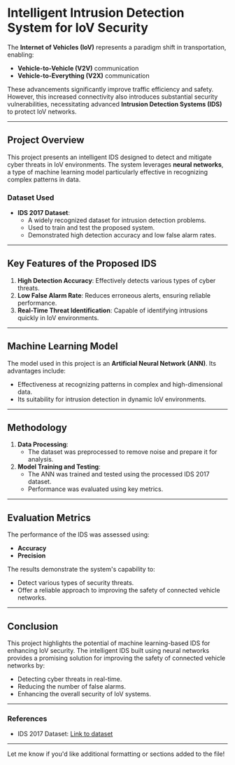 # Intelligent Intrusion Detection System for IoV Security

The **Internet of Vehicles (IoV)** represents a paradigm shift in transportation, enabling:
- **Vehicle-to-Vehicle (V2V)** communication
- **Vehicle-to-Everything (V2X)** communication

These advancements significantly improve traffic efficiency and safety. However, this increased connectivity also introduces substantial security vulnerabilities, necessitating advanced **Intrusion Detection Systems (IDS)** to protect IoV networks.

---

## **Project Overview**

This project presents an intelligent IDS designed to detect and mitigate cyber threats in IoV environments. The system leverages **neural networks**, a type of machine learning model particularly effective in recognizing complex patterns in data.

### **Dataset Used**
- **IDS 2017 Dataset**:
  - A widely recognized dataset for intrusion detection problems.
  - Used to train and test the proposed system.
  - Demonstrated high detection accuracy and low false alarm rates.

---

## **Key Features of the Proposed IDS**
1. **High Detection Accuracy**: Effectively detects various types of cyber threats.
2. **Low False Alarm Rate**: Reduces erroneous alerts, ensuring reliable performance.
3. **Real-Time Threat Identification**: Capable of identifying intrusions quickly in IoV environments.

---

## **Machine Learning Model**
The model used in this project is an **Artificial Neural Network (ANN)**. Its advantages include:
- Effectiveness at recognizing patterns in complex and high-dimensional data.
- Its suitability for intrusion detection in dynamic IoV environments.

---

## **Methodology**
1. **Data Processing**:
   - The dataset was preprocessed to remove noise and prepare it for analysis.
2. **Model Training and Testing**:
   - The ANN was trained and tested using the processed IDS 2017 dataset.
   - Performance was evaluated using key metrics.

---

## **Evaluation Metrics**
The performance of the IDS was assessed using:
- **Accuracy**
- **Precision**

The results demonstrate the system's capability to:
- Detect various types of security threats.
- Offer a reliable approach to improving the safety of connected vehicle networks.

---

## **Conclusion**
This project highlights the potential of machine learning-based IDS for enhancing IoV security. The intelligent IDS built using neural networks provides a promising solution for improving the safety of connected vehicle networks by:
- Detecting cyber threats in real-time.
- Reducing the number of false alarms.
- Enhancing the overall security of IoV systems.

---

### **References**
- IDS 2017 Dataset: [Link to dataset](https://www.unb.ca/cic/datasets/ids-2017.html)

---

Let me know if you'd like additional formatting or sections added to the file!
